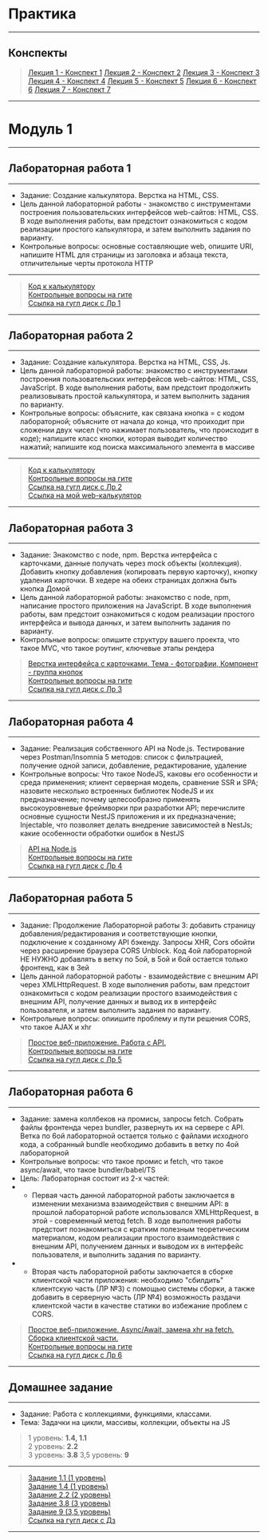 # Практика
***
## Конспекты
> [Лекция 1 - Конспект 1](https://github.com/Lisichka-Ju/practica/tree/main/Conspects/1)
> [Лекция 2 - Конспект 2](https://github.com/Lisichka-Ju/practica/tree/main/Conspects/2)
> [Лекция 3 - Конспект 3](https://github.com/Lisichka-Ju/practica/tree/main/Conspects/3)
> [Лекция 4 - Конспект 4](https://github.com/Lisichka-Ju/practica/tree/main/Conspects/4)
> [Лекция 5 - Конспект 5](https://github.com/Lisichka-Ju/practica/tree/main/Conspects/5)
> [Лекция 6 - Конспект 6](https://github.com/Lisichka-Ju/practica/tree/main/Conspects/6)
> [Лекция 7 - Конспект 7](https://github.com/Lisichka-Ju/practica/tree/main/Conspects/7)
***
# Модуль 1
***
## Лабораторная работа 1
***
- Задание: Создание калькулятора. Верстка на HTML, CSS.
- Цель данной лабораторной работы - знакомство с инструментами построения пользовательских интерфейсов web-сайтов: HTML, CSS. В ходе выполнения работы, вам предстоит ознакомиться с кодом реализации простого калькулятора, и затем выполнить задания по варианту.
- Контрольные вопросы: основные составляющие web, опишите URI, напишите HTML для страницы из заголовка и абзаца текста, отличительные черты протокола HTTP
***
>[Код к калькулятору](https://github.com/Lisichka-Ju/practica/tree/main/laba_1/calculator)  
>[Контрольные вопросы на гите](https://github.com/Lisichka-Ju/practica/blob/main/laba_1/README.md)  
>[Ссылка на гугл диск с Лр 1](https://docs.google.com/document/d/1DlGRG0Inf5STZ9WcFQKX9zGPzgDnauub/edit)  
***
## Лабораторная работа 2
***
- Задание: Создание калькулятора. Верстка на HTML, CSS, Js.
- Цель данной лабораторной работы: знакомство с инструментами построения пользовательских интерфейсов web-сайтов: HTML, CSS, JavaScript. В ходе выполнения работы, вам предстоит продолжить реализовывать простой калькулятора, и затем выполнить задания по варианту.
- Контрольные вопросы: объясните, как связана кнопка = с кодом лабораторной; объясните от начала до конца, что проиходит при сложении двух чисел (что нажимает пользователь, что происходит в коде); напишите класс кнопки, которая выводит количество нажатий; напишите код поиска максимального элемента в массиве
***
>[Код к калькулятору](https://github.com/Lisichka-Ju/practica/tree/main/laba_2/calculator%20laba2)  
>[Контрольные вопросы на гите](https://github.com/Lisichka-Ju/practica/blob/main/laba_2/README.md)  
>[Ссылка на гугл диск с Лр 2](https://docs.google.com/document/d/1O_aWV6rSYEi16wdbfGLY6GvMcDrq5dmq/edit)  
>[Ссылка на мой web-калькулятор](https://lisichka-ju.github.io/Calc/index.html)
***
## Лабораторная работа 3
***
-	Задание: Знакомство с node, npm. Верстка интерфейса с карточками, данные получать через mock объекты (коллекция). Добавить кнопку добавления (копировать первую карточку), кнопку удаления карточки. В хедере на обеих страницах должна быть кнопка Домой
-	Цель данной лабораторной работы: знакомство с node, npm, написание простого приложения на JavaScript. В ходе выполнения работы, вам предстоит ознакомиться с кодом реализации простого интерфейса и вывода данных, и затем выполнить задания по варианту.
-	Контрольные вопросы: опишите структуру вашего проекта, что такое MVC, что такое роутинг, ключевые этапы рендера
>[Верстка интерфейса с карточками. Тема - фотографии, Компонент - группа кнопок](https://github.com/Lisichka-Ju/practica/tree/main/laba_3)  
>[Контрольные вопросы на гите](https://github.com/Lisichka-Ju/practica/blob/main/laba_3/README.md)  
>[Ссылка на гугл диск с Лр 3](https://docs.google.com/document/d/1jMvUkAr2BVUFeS4oqygDHm9Aj3_Oo9XK/edit)
***
## Лабораторная работа 4
***
- Задание: Реализация собственного API на Node.js. Тестирование через Postman/Insomnia 5 методов: список с фильтрацией, получение одной записи, добавление, редактирование, удаление
- Контрольные вопросы: Что такое NodeJS, каковы его особенности и среда применения; клиент серверная модель, сравнение SSR и SPA; назовите несколько встроенных библиотек NodeJS и их предназначение; почему целесообразно применять высокоуровневые фреймворки при разработки API; перечислите основные сущности NestJS приложения и их предназначение; Injectable, что позволяет делать внедрение зависимостей в NestJs; какие особенности обработки ошибок в NestJS
>[API на Node.js]()  
>[Контрольные вопросы на гите](https://github.com/Lisichka-Ju/practica/blob/main/laba_4/README.md)  
>[Ссылка на гугл диск с Лр 4](https://docs.google.com/document/d/1KpxrSaY4JyMQCMCHC-ItLa6fxd1LLu2e/edit)  
***
## Лабораторная работа 5
***
- Задание: Продолжение Лабораторной работы 3: добавить страницу добавления/редактирования и соответствующие кнопки, подключение к созданному API бэкенду. Запросы XHR, Cors обойти через расширение браузера CORS Unblock. Код 4ой лабораторной НЕ НУЖНО добавлять в ветку по 5ой, в 5ой и 6ой остается только фронтенд, как в 3ей
- Цель данной лабораторной работы - взаимодействие с внешним API через XMLHttpRequest. В ходе выполнения работы, вам предстоит ознакомиться с кодом реализации простого взаимодействия с внешним API, получение данных и вывод их в интерфейс пользователя, и затем выполнить задания по варианту.
- Контрольные вопросы: опиишите проблему и пути решения CORS, что такое AJAX и xhr
>[Простое веб-приложение. Работа с API.]()  
>[Контрольные вопросы на гите](https://github.com/Lisichka-Ju/practica/tree/main/laba_5)  
>[Ссылка на гугл диск с Лр 5]()  
***
## Лабораторная работа 6
***
- Задание: замена коллбеков на промисы, запросы fetch. Собрать файлы фронтенда через bundler, развернуть их на сервере c API. Ветка по 6ой лабораторной остается только с файлами исходного кода, а собранный bundle необходимо добавить в ветку по 4ой лабораторной
- Контрольные вопросы: что такое промис и fetch, что такое async/await, что такое bundler/babel/TS
- Цель:
Лабораторная состоит из 2-х частей:
- - Первая часть данной лабораторной работы заключается в изменении механизма взаимодействия с внешним API: в прошлой лабораторной работе использовался XMLHttpRequest, в этой - современный метод fetch. В ходе выполнения работы предстоит познакомиться с кратким полезным теоретическим материалом, кодом реализации простого взаимодействия с внешним API, получением данных и выводом их в интерфейс пользователя, и выполнить задания по варианту.
- - Вторая часть лабораторной работы заключается в сборке клиентской части приложения: необходимо "сбилдить" клиентскую часть (ЛР №3) с помощью системы сборки, а также добавить в серверную часть (ЛР №4) возможность раздачи клиентской части в качестве статики во избежание проблем с CORS.
>[Простое веб-приложение. Async/Await, замена xhr на fetch. Сборка клиентской части.]()  
>[Контрольные вопросы на гите](https://github.com/Lisichka-Ju/practica/tree/main/laba_6)  
>[Ссылка на гугл диск с Лр 6]()  
***
## Домашнее задание
***
- Задание: Работа с коллекциями, функциями, классами.
- Тема: Задачки на цикли, массивы, коллекции, объекты на JS
> 1 уровень: ****1.4, 1.1****  
> 2 уровень: ****2.2****  
> 3 уровень: ****3.8****
> 3,5 уровень: ****9****
***
>[Задание 1.1 (1 уровень)](https://github.com/Lisichka-Ju/practica/blob/main/Dz1/1-1.js)  
>[Задание 1.4 (1 уровень)](https://github.com/Lisichka-Ju/practica/blob/main/Dz1/1-4.js)  
>[Задание 2.2 (2 уровень)](https://github.com/Lisichka-Ju/practica/blob/main/Dz1/2-2.js)  
>[Задание 3.8 (3 уровень)](https://github.com/Lisichka-Ju/practica/tree/main/Dz1/3-8)  
>[Задание 9 (3,5 уровень)](https://github.com/Lisichka-Ju/practica/tree/main/Dz1/9)  
>[Ссылка на гугл диск с Дз](https://docs.google.com/document/d/1I7E7fuZebgCXgpJpCx-oBSjJybIICdb8/edit)  
***
